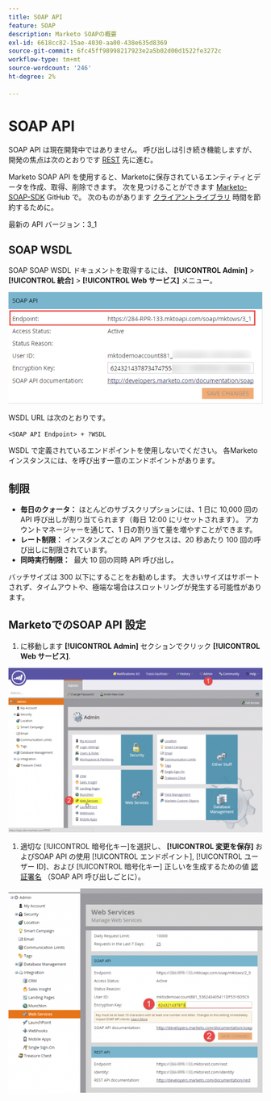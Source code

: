 ```yaml
---
title: SOAP API
feature: SOAP
description: Marketo SOAPの概要
exl-id: 6618cc82-15ae-4030-aa00-438e635d8369
source-git-commit: 6fc45ff98998217923e2a5b02d00d1522fe3272c
workflow-type: tm+mt
source-wordcount: '246'
ht-degree: 2%

---
```


# SOAP API

SOAP API は現在開発中ではありません。 呼び出しは引き続き機能しますが、開発の焦点は次のとおりです [REST](https://developer.adobe.com/marketo-apis/) 先に進む。

Marketo SOAP API を使用すると、Marketoに保存されているエンティティとデータを作成、取得、削除できます。 次を見つけることができます [Marketo-SOAP-SDK](https://github.com/Marketo/SOAP-API-Java-Client) GitHub で。 次のものがあります [クライアントライブラリ](https://github.com/Marketo/Community-Supported-Client-Libraries) 時間を節約するために。

最新の API バージョン：3_1

## SOAP WSDL

SOAP SOAP WSDL ドキュメントを取得するには、 **[!UICONTROL Admin]** > **[!UICONTROL 統合]** > **[!UICONTROL Web サービス]** メニュー。

![SOAP エンドポイント](assets/endpoint-soap.png)

WSDL URL は次のとおりです。

`<SOAP API Endpoint> + ?WSDL`

WSDL で定義されているエンドポイントを使用しないでください。 各Marketo インスタンスには、を呼び出す一意のエンドポイントがあります。

## 制限

- **毎日のクォータ：** ほとんどのサブスクリプションには、1 日に 10,000 回の API 呼び出しが割り当てられます（毎日 12:00 にリセットされます）。 アカウントマネージャーを通じて、1 日の割り当て量を増やすことができます。
- **レート制限：** インスタンスごとの API アクセスは、20 秒あたり 100 回の呼び出しに制限されています。
- **同時実行制限：**  最大 10 回の同時 API 呼び出し。

バッチサイズは 300 以下にすることをお勧めします。 大きいサイズはサポートされず、タイムアウトや、極端な場合はスロットリングが発生する可能性があります。

## MarketoでのSOAP API 設定

1. に移動します **[!UICONTROL Admin]** セクションでクリック **[!UICONTROL Web サービス]**.

![admin-web-services2](assets/admin-web-services2.png)

1. 適切な [!UICONTROL 暗号化キー]を選択し、 **[!UICONTROL 変更を保存]** およびSOAP API の使用 [!UICONTROL エンドポイント], [!UICONTROL ユーザー ID]、および [!UICONTROL 暗号化キー] 正しいを生成するための値 [認証署名](authentication-signature.md) （SOAP API 呼び出しごとに）。

![admin-web-services3](assets/admin-web-services3.png)
